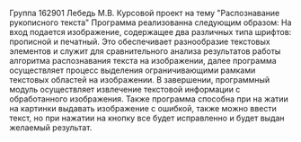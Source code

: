 Группа 162901 Лебедь М.В. Курсовой проект на тему "Распознавание рукописного текста"
Программа реализованна следующим образом:
На вход подается изображение, содержащее два различных типа шрифтов: прописной и печатный. 
Это обеспечивает разнообразие текстовых элементов и служит для сравнительного анализа результатов работы алгоритма распознавания текста на изображении, 
далее программа осуществляет процесс выделения ограничивающими рамками текстовых областей на изображении.
В завершении, программный модуль осуществляет извлечение текстовой информации с обработанного изображения.
Также программа способна при на жатии на картинки выдавать изображение с ошибкой, также можно ввести текст, но при нажатии на кнопку все будет исправленно и будет выдан желаемый результат.
